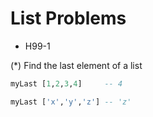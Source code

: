 # List Problems

* H99-1

(*) Find the last element of a list

```haskell
myLast [1,2,3,4]     -- 4

myLast ['x','y','z'] -- 'z'
```
